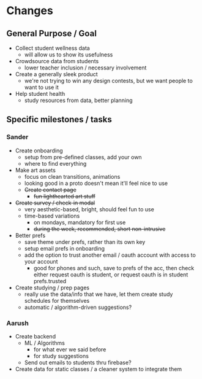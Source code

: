 # Changes

## General Purpose / Goal

- Collect student wellness data
  - will allow us to show its usefulness
- Crowdsource data from students
  - lower teacher inclusion / necessary involvement
- Create a generally sleek product
  - we're not trying to win any design contests, but we want people to want to use it
- Help student health
  - study resources from data, better planning

## Specific milestones / tasks

### Sander

- Create onboarding
  - setup from pre-defined classes, add your own
  - where to find everything
- Make art assets
  - focus on clean transitions, animations
  - looking good in a proto doesn't mean it'll feel nice to use
  - ~~Create contact page~~
    - ~~fun lighthearted art stuff~~
- ~~Create survey / check-in modal~~
  - very aesthetic-based, bright, should feel fun to use
  - time-based variations
    - on mondays, mandatory for first use
    - ~~during the week, recommended, short non-intrusive~~
- Better prefs
  - save theme under prefs, rather than its own key
  - setup email prefs in onboarding
  - add the option to trust another email / oauth account with access to your account
    - good for phones and such, save to prefs of the acc, then check either request oauth is student, or request oauth is in student prefs.trusted
- Create studying / prep pages
  - really use the data/info that we have, let them create study schedules for themselves
  - automatic / algorithm-driven suggestions?

### Aarush

- Create backend
  - ML / Algorithms
    - for what ever we said before
    - for study suggestions
  - Send out emails to students thru firebase?
- Create data for static classes / a cleaner system to integrate them
